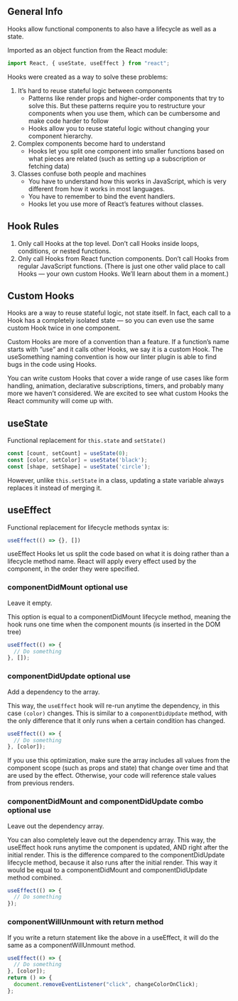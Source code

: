 ## General Info

Hooks allow functional components to also have a lifecycle as well as a state.

Imported as an object function from the React module:

```javascript
import React, { useState, useEffect } from "react";
```

Hooks were created as a way to solve these problems:

1. It’s hard to reuse stateful logic between components
    - Patterns like render props and higher-order components that try to solve this. But these patterns require you to restructure your components when you use them, which can be cumbersome and make code harder to follow
    - Hooks allow you to reuse stateful logic without changing your component hierarchy.
2. Complex components become hard to understand
    - Hooks let you split one component into smaller functions based on what pieces are related (such as setting up a subscription or fetching data)
3. Classes confuse both people and machines
    - You have to understand how this works in JavaScript, which is very different from how it works in most languages.
    - You have to remember to bind the event handlers.
    - Hooks let you use more of React’s features without classes.

## Hook Rules

1. Only call Hooks at the top level. Don’t call Hooks inside loops, conditions, or nested functions.
2. Only call Hooks from React function components. Don’t call Hooks from regular JavaScript functions. (There is just one other valid place to call Hooks — your own custom Hooks. We’ll learn about them in a moment.)

## Custom Hooks

Hooks are a way to reuse stateful logic, not state itself. In fact, each call to a Hook has a completely isolated state — so you can even use the same custom Hook twice in one component.

Custom Hooks are more of a convention than a feature. If a function’s name starts with ”use” and it calls other Hooks, we say it is a custom Hook. The useSomething naming convention is how our linter plugin is able to find bugs in the code using Hooks.

You can write custom Hooks that cover a wide range of use cases like form handling, animation, declarative subscriptions, timers, and probably many more we haven’t considered. We are excited to see what custom Hooks the React community will come up with.

## useState

Functional replacement for `this.state` and `setState()`

```javascript
const [count, setCount] = useState(0);
const [color, setColor] = useState('black');
const [shape, setShape] = useState('circle');
```

However, unlike `this.setState` in a class, updating a state variable always replaces it instead of merging it.

## useEffect

Functional replacement for lifecycle methods syntax is:

```javascript
useEffect(() => {}, [])
```

useEffect Hooks let us split the code based on what it is doing rather than a lifecycle method name. React will apply every effect used by the component, in the order they were specified.

### componentDidMount optional use

Leave it empty.

This option is equal to a componentDidMount lifecycle method, meaning the hook runs one time when the component mounts (is inserted in the DOM tree)

```javascript
useEffect(() => {
  // Do something
}, []);
```

### componentDidUpdate optional use

Add a dependency to the array.

This way, the `useEffect` hook will re-run anytime the dependency, in this case `(color)` changes. This is similar to a `componentDidUpdate` method, with the only difference that it only runs when a certain condition has changed.

```javascript
useEffect(() => {
  // Do something
}, [color]);
```

If you use this optimization, make sure the array includes all values from the component scope (such as props and state) that change over time and that are used by the effect. Otherwise, your code will reference stale values from previous renders.

### componentDidMount and componentDidUpdate combo optional use

Leave out the dependency array.

You can also completely leave out the dependency array. This way, the useEffect hook runs anytime the component is updated, AND right after the initial render. This is the difference compared to the componentDidUpdate lifecycle method, because it also runs after the initial render. This way it would be equal to a componentDidMount and componentDidUpdate method combined.

```javascript
useEffect(() => {
  // Do something
});
```

### componentWillUnmount with return method

If you write a return statement like the above in a useEffect, it will do the same as a componentWillUnmount method.

```javascript
useEffect(() => {
  // Do something
}, [color]);
return () => {
  document.removeEventListener("click", changeColorOnClick);
};
```
